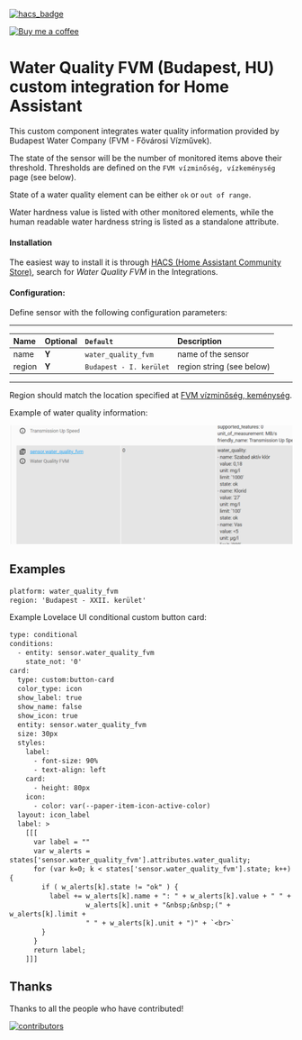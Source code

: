 [![hacs_badge](https://img.shields.io/badge/HACS-Default-orange.svg)](https://github.com/hacs/integration)

<p><a href="https://www.buymeacoffee.com/6rF5cQl" rel="nofollow" target="_blank"><img src="https://camo.githubusercontent.com/c070316e7fb193354999ef4c93df4bd8e21522fa/68747470733a2f2f696d672e736869656c64732e696f2f7374617469632f76312e7376673f6c6162656c3d4275792532306d6525323061253230636f66666565266d6573736167653d25463025394625413525413826636f6c6f723d626c61636b266c6f676f3d6275792532306d6525323061253230636f66666565266c6f676f436f6c6f723d7768697465266c6162656c436f6c6f723d366634653337" alt="Buy me a coffee" data-canonical-src="https://img.shields.io/static/v1.svg?label=Buy%20me%20a%20coffee&amp;message=%F0%9F%A5%A8&amp;color=black&amp;logo=buy%20me%20a%20coffee&amp;logoColor=white&amp;labelColor=b0c4de" style="max-width:100%;"></a></p>

# Water Quality FVM (Budapest, HU) custom integration for Home Assistant

This custom component integrates water quality information provided by Budapest Water Company (FVM - Fővárosi Vízművek).

The state of the sensor will be the number of monitored items above their threshold. Thresholds are defined on the `FVM vízminőség, vízkeménység` page (see below).

State of a water quality element can be either `ok` or `out of range`.

Water hardness value is listed with other monitored elements, while the human readable water hardness string is listed as a standalone attribute.

#### Installation
The easiest way to install it is through [HACS (Home Assistant Community Store)](https://github.com/hacs/integration),
search for <i>Water Quality FVM</i> in the Integrations.<br />

#### Configuration:
Define sensor with the following configuration parameters:<br />

---
| Name | Optional | `Default` | Description |
| :---- | :---- | :------- | :----------- |
| name | **Y** | `water_quality_fvm` | name of the sensor |
| region | **Y** | `Budapest - I. kerület` | region string (see below) |
---

Region should match the location specified at [FVM vízminőség, keménység](https://www.vizmuvek.hu/hu/kezdolap/informaciok/vizminoseg-vizkemenyseg).

Example of water quality information:

![Water quality attributes](https://raw.githubusercontent.com/amaximus/water_quality_fvm/main/water_quality_attrs.png)

## Examples
```
platform: water_quality_fvm
region: 'Budapest - XXII. kerület'
```

Example Lovelace UI conditional custom button card:
```
type: conditional
conditions:
  - entity: sensor.water_quality_fvm
    state_not: '0'
card:
  type: custom:button-card
  color_type: icon
  show_label: true
  show_name: false
  show_icon: true
  entity: sensor.water_quality_fvm
  size: 30px
  styles:
    label:
      - font-size: 90%
      - text-align: left
    card:
      - height: 80px
    icon:
      - color: var(--paper-item-icon-active-color)
  layout: icon_label
  label: >
    [[[
      var label = ""
      var w_alerts = states['sensor.water_quality_fvm'].attributes.water_quality;
      for (var k=0; k < states['sensor.water_quality_fvm'].state; k++) {
        if ( w_alerts[k].state != "ok" ) {
          label += w_alerts[k].name + ": " + w_alerts[k].value + " " +
                   w_alerts[k].unit + "&nbsp;&nbsp;(" + w_alerts[k].limit +
                   " " + w_alerts[k].unit + ")" + `<br>`
        }
      }
      return label;
    ]]]
```

## Thanks

Thanks to all the people who have contributed!

[![contributors](https://contributors-img.web.app/image?repo=amaximus/anniversary)](https://github.com/amaximus/anniversary/graphs/contributors)
